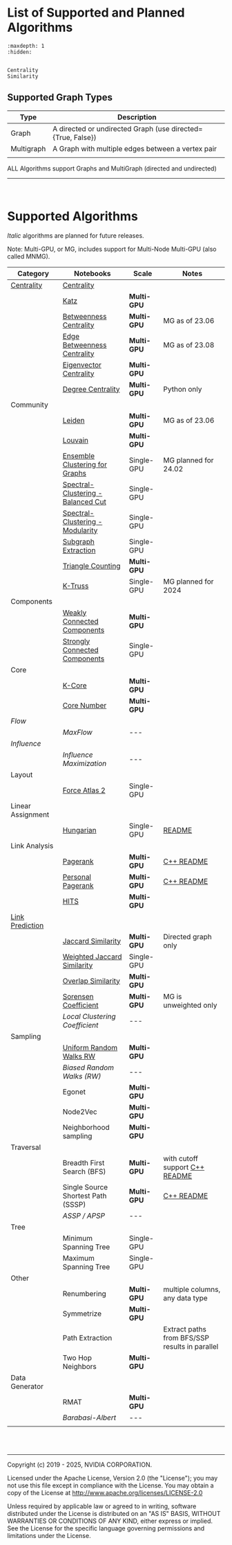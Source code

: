 # List of Supported and Planned Algorithms

```{toctree}
:maxdepth: 1
:hidden:


Centrality
Similarity
```


## Supported Graph Types

| Type       | Description                                                 |
| ---------- | ----------------------------------------------------------- |
| Graph      | A directed or undirected Graph (use directed={True, False}) |
| Multigraph | A Graph with multiple edges between a vertex pair           |
|            |                                                             |

ALL Algorithms support Graphs and MultiGraph (directed and undirected)

---

<br>

# Supported Algorithms

_Italic_ algorithms are planned for future releases.

Note: Multi-GPU, or MG, includes support for Multi-Node Multi-GPU (also called MNMG).

| Category          | Notebooks                          | Scale               | Notes                                                           |
| ----------------- | ---------------------------------- | ------------------- | --------------------------------------------------------------- |
| [Centrality](./Centrality/)        | [Centrality](https://github.com/rapidsai/cugraph/blob/main/notebooks/algorithms/centrality/Centrality.ipynb)          |           |        |
|                   | [Katz](https://github.com/rapidsai/cugraph/blob/main/notebooks/algorithms/centrality/Katz.ipynb)                                    | __Multi-GPU__  |                  |
|                   | [Betweenness Centrality](https://github.com/rapidsai/cugraph/blob/main/notebooks/algorithms/centrality/Betweenness.ipynb)           | __Multi-GPU__  | MG as of 23.06   |
|                   | [Edge Betweenness Centrality](https://github.com/rapidsai/cugraph/blob/main/notebooks/algorithms/centrality/Betweenness.ipynb)      | __Multi-GPU__  | MG as of 23.08   |
|                   | [Eigenvector Centrality](https://github.com/rapidsai/cugraph/blob/main/notebooks/algorithms/centrality/Eigenvector.ipynb)           | __Multi-GPU__  |                  |
|                   | [Degree Centrality](https://github.com/rapidsai/cugraph/blob/main/notebooks/algorithms/centrality/Degree.ipynb)                     | __Multi-GPU__  | Python only      |
| Community         |                                    |                     |                                                                 |
|                   | [Leiden](https://github.com/rapidsai/cugraph/blob/main/notebooks/algorithms/community/Louvain.ipynb)                                | __Multi-GPU__  | MG as of 23.06  |
|                   | [Louvain](https://github.com/rapidsai/cugraph/blob/main/notebooks/algorithms/community/Louvain.ipynb)                               | __Multi-GPU__  |                 |
|                   | [Ensemble Clustering for Graphs](https://github.com/rapidsai/cugraph/blob/main/notebooks/algorithms/community/ECG.ipynb)            | Single-GPU     |  MG planned for 24.02 |
|                   | [Spectral-Clustering - Balanced Cut](https://github.com/rapidsai/cugraph/blob/main/notebooks/algorithms/community/Spectral-Clustering.ipynb) | Single-GPU     |      |
|                   | [Spectral-Clustering - Modularity](https://github.com/rapidsai/cugraph/blob/main/notebooks/algorithms/community/Spectral-Clustering.ipynb)   | Single-GPU          |        |
|                   | [Subgraph Extraction](https://github.com/rapidsai/cugraph/blob/main/notebooks/algorithms/community/Subgraph-Extraction.ipynb)                | Single-GPU          |        |
|                   | [Triangle Counting](https://github.com/rapidsai/cugraph/blob/main/notebooks/algorithms/community/Triangle-Counting.ipynb)           | __Multi-GPU__ |           |
|                   | [K-Truss](https://github.com/rapidsai/cugraph/blob/main/notebooks/algorithms/community/ktruss.ipynb)                                | Single-GPU    |  MG planned for 2024  |
| Components        |          |                |          |
|                   | [Weakly Connected Components](https://github.com/rapidsai/cugraph/blob/main/notebooks/algorithms/components/ConnectedComponents.ipynb)        | __Multi-GPU__ |        |
|                   | [Strongly Connected Components](https://github.com/rapidsai/cugraph/blob/main/notebooks/algorithms/components/ConnectedComponents.ipynb)      | Single-GPU    |        |
| Core              |                            |                 |           |
|                   | [K-Core](https://github.com/rapidsai/cugraph/blob/main/notebooks/algorithms/cores/kcore.ipynb)                      | __Multi-GPU__ |                  |
|                   | [Core Number](https://github.com/rapidsai/cugraph/blob/main/notebooks/algorithms/cores/core-number.ipynb)           | __Multi-GPU__ |                   |
| _Flow_            |                                    |                     |                                                                 |
|                   | _MaxFlow_                          | ---                 |                                                                 |
| _Influence_       |                                    |                     |                                                                 |
|                   | _Influence Maximization_           | ---                 |                                                                 |
| Layout            |                                    |                     |                                                                 |
|                   | [Force Atlas 2](https://github.com/rapidsai/cugraph/blob/main/notebooks/algorithms/layout/Force-Atlas2.ipynb)              | Single-GPU          |        |
| Linear Assignment |                                    |                     |                                                                 |
|                   | [Hungarian]()                      | Single-GPU          | [README](./cpp_algorithms/linear_cpp.html)         |
| Link Analysis     |                                    |                     |                                                                 |
|                   | [Pagerank](https://github.com/rapidsai/cugraph/blob/main/notebooks/algorithms/link_analysis/Pagerank.ipynb)                | __Multi-GPU__ | [C++ README](./cpp_algorithms/centrality_cpp.html#Pagerank)                |
|                   | [Personal Pagerank]()                  | __Multi-GPU__ | [C++ README](./cpp_algorithms/centrality_cpp.html#Personalized-Pagerank)   |
|                   | [HITS](https://github.com/rapidsai/cugraph/blob/main/notebooks/algorithms/link_analysis/HITS.ipynb)        | __Multi-GPU__ |                |
| [Link Prediction](./Similarity/)   |                                    |                     |                                                                 |
|                   | [Jaccard Similarity](https://github.com/rapidsai/cugraph/blob/main/notebooks/algorithms/link_prediction/Jaccard-Similarity.ipynb)                 | __Multi-GPU__      | Directed graph only                         |
|                   | [Weighted Jaccard Similarity](https://github.com/rapidsai/cugraph/blob/main/notebooks/algorithms/link_prediction/Jaccard-Similarity.ipynb)        | Single-GPU          |                                                                 |
|                   | [Overlap Similarity](https://github.com/rapidsai/cugraph/blob/main/notebooks/algorithms/link_prediction/Overlap-Similarity.ipynb)                 | **Multi-GPU** |                                                   |
|                   | [Sorensen Coefficient](https://github.com/rapidsai/cugraph/blob/main/notebooks/algorithms/link_prediction/Sorensen_coefficient.ipynb) | __Multi-GPU__ |   MG is unweighted only      |
|                   | _Local Clustering Coefficient_   | ---                 |                                                                 |
| Sampling          |                                    |                     |                                                                 |
|                   | [Uniform Random Walks RW](https://github.com/rapidsai/cugraph/blob/main/notebooks/algorithms/sampling/RandomWalk.ipynb)          | __Multi-GPU__ |                                                                 |
|                   | *Biased Random Walks (RW)*       | ---                 |                                                                 |
|                   | Egonet                             | __Multi-GPU__ |                                                                 |
|                   | Node2Vec                           | __Multi-GPU__       |                                             |
|                   | Neighborhood sampling      | __Multi-GPU__ |                                                                 |
| Traversal         |                                    |                     |                                                                 |
|                   | Breadth First Search (BFS)         | __Multi-GPU__ | with cutoff support [C++ README](./cpp_algorithms/traversal_cpp.html#BFS) |
|                   | Single Source Shortest Path (SSSP) | __Multi-GPU__ | [C++ README](./cpp_algorithms/traversal_cpp.html#SSSP)                     |
|                   | _ASSP / APSP_                    | ---                 |                                                                 |
| Tree              |                                    |                     |                                                                 |
|                   | Minimum Spanning Tree              | Single-GPU          |                                                                 |
|                   | Maximum Spanning Tree              | Single-GPU          |                                                                 |
| Other             |                                    |                     |                                                                 |
|                   | Renumbering                        | __Multi-GPU__ | multiple columns, any data type                                 |
|                   | Symmetrize                         | __Multi-GPU__ |                                                                 |
|                   | Path Extraction                    |                     | Extract paths from BFS/SSP results in parallel                  |
|                   | Two Hop Neighbors                  | __Multi-GPU__ |                                                                 |
| Data Generator    |                                    |                     |                                                                 |
|                   | RMAT                               | __Multi-GPU__ |                                                                 |
|                   | _Barabasi-Albert_                | ---                 |                                                                 |
|                   |                                    |                     |                                                                 |

</br></br>

___
Copyright (c) 2019 - 2025, NVIDIA CORPORATION.

Licensed under the Apache License, Version 2.0 (the "License");  you may not use this file except in compliance with the License. You may obtain a copy of the License at http://www.apache.org/licenses/LICENSE-2.0

Unless required by applicable law or agreed to in writing, software distributed under the License is distributed on an "AS IS" BASIS, WITHOUT WARRANTIES OR CONDITIONS OF ANY KIND, either express or implied. See the License for the specific language governing permissions and limitations under the License.